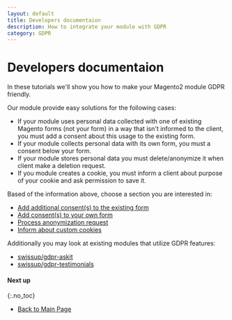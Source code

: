 ```yaml
---
layout: default
title: Developers documentaion
description: How to integrate your module with GDPR
category: GDPR
---
```


# Developers documentaion

In these tutorials we'll show you how to make your Magento2 module GDPR friendly.

Our module provide easy solutions for the following cases:

 -  If your module uses personal data collected with one of existing Magento forms
    (not your form) in a way that isn't informed to the client, you must add a
    consent about this usage to the existing form.
 -  If your module collects personal data with its own form, you must a consent
    below your form.
 -  If your module stores personal data you must delete/anonymize it when client
    make a deletion request.
 -  If you module creates a cookie, you must inform a client about purpose of
    your cookie and ask permission to save it.

Based of the information above, choose a section you are interested in:

 -  [Add additional consent(s) to the existing form](additional-consent/)
 -  [Add consent(s) to your own form](form-with-consent/)
 -  [Process anonymization request](process-client-request/)
 -  [Inform about custom cookies](cookies/)

Additionally you may look at existing modules that utilize GDPR features:

 -  [swissup/gdpr-askit](https://github.com/swissup/gdpr-askit)
 -  [swissup/gdpr-testimonials](https://github.com/swissup/gdpr-testimonials)

#### Next up
{:.no_toc}

 -  [Back to Main Page](/m2/extensions/gdpr/)
